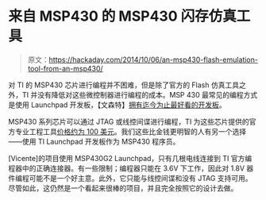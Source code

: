 # 来自 MSP430 的 MSP430 闪存仿真工具

> 原文：<https://hackaday.com/2014/10/06/an-msp430-flash-emulation-tool-from-an-msp430/>

对 TI 的 MSP430 芯片进行编程并不困难，但是除了官方的 Flash 仿真工具之外，TI 并没有降低对这些微控制器进行编程的成本。MSP 430 最常见的编程方式是使用 Launchpad 开发板，【文森特】[拥有迄今为止最好看的开发板](http://r6500.blogspot.com.es/2014/10/msp340-launchpad-fet.html)。

MSP430 系列芯片可以通过 JTAG 或线控间谍进行编程，TI 为这些芯片提供的官方专业工程工具[价格约为 100 美元](http://www.ti.com/tool/msp-fet)。我们这些比金钱更明智的人有另一个选择——使用 TI Launchpad 开发板作为 MSP430 程序员。

[Vicente]的项目使用 MSP430G2 Launchpad，只有几根电线连接到 TI 官方编程器中的正确连接器。有一些限制；编程器只能在 3.6V 下工作，因此对 1.8V 器件编程可能不是一个好主意。此外，它只能与线控间谍和没有 JTAG 支持可用。尽管如此，这仍然是一个看起来很棒的项目，并且完全按照它的设计去做。